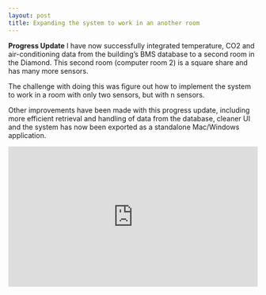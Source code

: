 ```yaml
---
layout: post
title: Expanding the system to work in an another room
---
```


**Progress Update**
I have now successfully integrated temperature, CO2 and air-conditioning data from the building’s BMS database to a second room in the Diamond. This second room (computer room 2) is a square share and has many more sensors.

The challenge with doing this was figure out how to implement the system to work in a room with only two sensors, but with n sensors. 

Other improvements have been made with this progress update, including more efficient retrieval and handling of data from the database, cleaner UI and the system has now been exported as a standalone Mac/Windows application.

<style>.embed-container { position: relative; padding-bottom: 56.25%; height: 0; overflow: hidden; max-width: 100%; } .embed-container iframe, .embed-container object, .embed-container embed { position: absolute; top: 0; left: 0; width: 100%; height: 100%; }</style><div class='embed-container'><iframe src='https://www.youtube.com/embed/zTZkMcIRvKw?autoplay=1&loop=1' frameborder='0' allowfullscreen></iframe></div>


